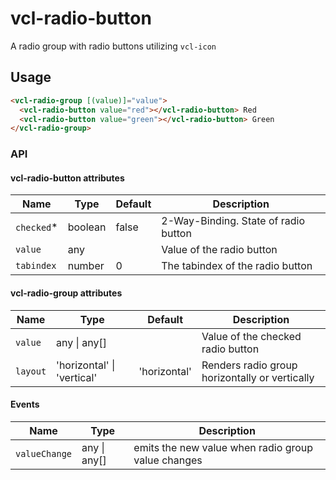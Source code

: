 # vcl-radio-button

A radio group with radio buttons utilizing `vcl-icon`

## Usage

```html
<vcl-radio-group [(value)]="value">
  <vcl-radio-button value="red"></vcl-radio-button> Red
  <vcl-radio-button value="green"></vcl-radio-button> Green
</vcl-radio-group>
```

### API

#### vcl-radio-button attributes

| Name        | Type    | Default | Description                          |
| ----------- | ------- | ------- | ------------------------------------ |
| `checked`\* | boolean | false   | 2-Way-Binding. State of radio button |
| `value`     | any     |         | Value of the radio button            |
| `tabindex`  | number  | 0       | The tabindex of the radio button     |

#### vcl-radio-group attributes

| Name     | Type                       | Default      | Description                                    |
| -------- | -------------------------- | ------------ | ---------------------------------------------- |
| `value`  | any \| any[]               |              | Value of the checked radio button              |
| `layout` | 'horizontal' \| 'vertical' | 'horizontal' | Renders radio group horizontally or vertically |

#### Events

| Name          | Type             | Description                                        |
| ------------- | ---------------- | -------------------------------------------------- |
| `valueChange` | any &#124; any[] | emits the new value when radio group value changes |
